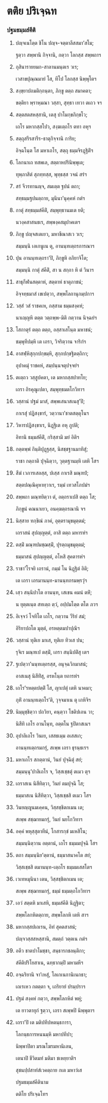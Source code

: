 <h1>ตติย ปริเจฺฉท</h1>
<h3>ปฐมธมฺมสํคีติ</h3>
<ol>
<li>
ปญฺจเนโตฺต  
ชิโน ปญฺจ-จตฺตาลีสสมา’สโม;  
  
ฐตฺวา สพฺพานิ กิจฺจานิ, กตฺวา โลกสฺส สพฺพถาฯ  
</li>
  
<li>
กุสินารายยมก-สาลานมนฺตเร วเร;  
  
เวสาขปุณฺณมายํ โส, ทีโป โลกสฺส นิพฺพุโตฯ  
</li>
  
<li>
สงฺขฺยาปถมติกฺกนฺตา, ภิกฺขู ตตฺถ สมาคตา;  
  
ขตฺติยา พฺราหฺมณา วสฺสา, สุทฺธา เทวา ตเถว จฯ  
</li>
  
<li>
สตฺตสตสหสฺสานิ, เตสุ ปาโมกฺขภิกฺขโว;  
  
เถโร มหากสฺสโปว, สงฺฆเตฺถโร ตทา อหุฯ  
</li>
  
<li>
สตฺถุสรีรสารีร-ธาตุกิจฺจานิ การิย;  
  
อิจฺฉโนฺต โส มหาเถโร, สตฺถุ ธมฺมจิรฎฺฐิติํฯ  
</li>
  
<li>
โลกนาเถ ทสพเล, สตฺตาหปรินิพฺพุเต;  
  
ทุพฺภาสิตํ สุภทฺทสฺส, พุทฺธสฺส วจนํ สรํฯ  
</li>
  
<li>
สรํ จีวรทานญฺจ, สมเตฺต ฐปนํ ตถา;  
  
สทฺธมฺมฐปนตฺถาย, มุนินา’นุคฺคหํ กตํฯ  
</li>
  
<li>
กาตุํ สทฺธมฺมสํคีติํ, สมฺพุทฺธานมเต ยติ;  
  
นวงฺคสาสนธเร, สพฺพงฺคสมุปาคเตฯ  
</li>
  
<li>
ภิกฺขู ปญฺจสเตเยว, มหาขีณาสเว วเร;  
  
สมฺมนฺนิ เอเกนูเน ตุ, อานนฺทเตฺถรการณาฯ  
</li>
  
<li>
ปุน อานนฺทเตฺถรา’ปิ, ภิกฺขูหิ อภิยาจิโต;  
  
สมฺมนฺนิ กาตุํ สํคีติํ, สา น สกฺกา หิ ตํ วินาฯ  
</li>
  
<li>
สาธุกีฬนสตฺตาหํ, สตฺตาหํ ธาตุภาชนํ;  
  
อิจฺจทฺธมาสํ เขเปตฺวา, สพฺพโลกานุกมฺปกาฯ  
</li>
  
<li>
วสฺสํ วสํ ราชคเห, กสฺสาม ธมฺมสงฺคหํ;  
  
นาเญฺญหิ ตตฺต วตฺถพฺพ-มิติ กตฺวาน นิจฺฉยํฯ  
</li>
  
<li>
โสกาตุรํ  
ตตฺถ ตตฺถ, อสฺสาเสโนฺต มหาชนํ;  
  
ชมฺพุทีปมฺหิ เต เถรา, วิจริตฺวาน จาริกํฯ  
</li>
  
<li>
อาสฬฺหิสุกฺกปกฺขมฺหิ, สุกฺกปกฺขฐิตตฺถิกา;  
  
อุปาคมุํ ราชคหํ, สมฺปนฺนจตุปจฺจยํฯ  
</li>
  
<li>
ตเตฺถว วสฺสูปคตา, เต มหากสฺสปาทโย;  
  
เถรา ถิรคุณูเปตา, สมฺพุทฺธมตโกวิทาฯ  
</li>
  
<li>
วสฺสานํ ปฐมํ มาสํ, สพฺพเสนาสเนสุ’ปิ;  
  
กาเรสุํ ปฎิสงฺขารํ, วตฺวานา’ชาตสตฺตุโนฯ  
</li>
  
<li>
วิหารปฎิสงฺขาเร, นิฎฺฐิเต อหุ ภูปติ;  
  
อิทานิ ธมฺมสํคีติํ, กริสฺสามิ มยํ อิติฯ  
</li>
  
<li>
กตฺตพฺพํ กินฺติปุฎฺฐสฺส, นิสชฺชฐานมาทิสุํ;  
  
ราชา กตฺถาติ ปุจฺฉิตฺวา, วุตฺตฐานมฺหิ เตหิ โสฯ  
</li>
  
<li>
สีฆํ เวภารเสลสฺส, ปเสฺส กาเรสิ มณฺฑปํ;  
  
สตฺตปณฺณิคุหาทฺวาเร, รมฺมํ เทวสโภปมํฯ  
</li>
  
<li>
สพฺพถา มณฺฑยิตฺวา ตํ, อตฺถราเปสิ ตตฺถ โส;  
  
ภิกฺขูนํ คณนาเยว, อนคฺฆตฺถรณานิ จฯ  
</li>
  
<li>
นิสฺสาย ทกฺขิณํ ภาคํ, อุตฺตรามุขมุตฺตมํ;  
  
เถราสนํ สุปญฺญตฺตํ, อาสิ ตตฺถ มหารหํฯ  
</li>
  
<li>
ตสฺมิํ มณฺฑปมชฺฌสฺมิํ, ปุรตฺถมุขมุตฺตมํ;  
  
ธมฺมาสนํ สุปญฺญตฺตํ, อโหสิ สุคตารหํฯ  
</li>
  
<li>
ราชา’โรจยิ เถรานํ, กมฺมํ โน นิฎฺฐิตํ อิติ;  
  
เต เถรา เถรมานนฺท-มานนฺทกรมพฺรวุํฯ  
</li>
  
<li>
เสฺว สนฺนิปาโต อานนฺท, เสเขน คมนํ ตหิํ;  
  
น ยุตฺตเนฺต สทเตฺถ ตฺวํ, อปฺปมโตฺต ตโต ภวฯ  
</li>
  
<li>
อิเจฺจวํ โจทิโต เถโร, กตฺวาน วีริยํ สมํ;  
  
อิริยาปถโต มุตฺตํ, อรหตฺตมปาปุณิฯ  
</li>
  
<li>
วสฺสานํ ทุติเย มาเส, ทุติเย ทิวเส ปน;  
  
รุจิเร มณฺฑเป ตสฺมิํ, เถรา สนฺนิปติํสุ เตฯ  
</li>
  
<li>
ฐเปตฺวา’นนฺทเตฺถรสฺส, อนุจฺฉวิกมาสนํ;  
  
อาสเนสุ นิสีทิํสุ, อรหโนฺต ยถารหํฯ  
</li>
  
<li>
เถโร’รหตฺตปตฺติํ  
โส, ญาเปตุํ เตหิ นาคมา;  
  
กุหิํ อานนฺทเตฺถโร’ติ, วุจฺจมาเน ตุ เกหิจิฯ  
</li>
  
<li>
นิมฺมุชฺชิตฺวา ปถวิยา, คนฺตฺวา โชติปเถน วา;  
  
นิสีทิ เถโร อานโนฺท, อตฺตโน ฐปิตาสเนฯ  
</li>
  
<li>
อุปาลิเถโร วินเย, เสสธเมฺม อเสสเก;  
  
อานนฺทเตฺถรมกรุํ, สเพฺพ เถรา ธุรนฺธเรฯ  
</li>
  
<li>
มหาเถโร สกตฺตานํ, วินยํ ปุจฺฉิตุํ สยํ;  
  
สมฺมนฺนุ’ปาลิเถโร จ, วิสฺสเชฺชตุํ ตเมว ตุฯ  
</li>
  
<li>
เถราสเน นิสีทิตฺวา, วินยํ ตมปุจฺฉิ โส;  
  
ธมฺมาสเน นิสีทิตฺวา, วิสฺสเชฺชสิ ตเมว โสฯ  
</li>
  
<li>
วินยญฺญูนมเคฺคน, วิสฺสชฺชิตกเมน เต;  
  
สเพฺพ สชฺฌายมกรุํ, วินยํ นยโกวิทาฯ  
</li>
  
<li>
อคฺคํ พหุสฺสุตาทีนํ, โกสารกฺขํ มเหสิโน;  
  
สมฺมนฺนิตฺวาน อตฺตานํ, เถโร ธมฺมมปุจฺฉิ โสฯ  
</li>
  
<li>
ตถา สมฺมนฺนิย’ตฺตานํ, ธมฺมาสนาคโต สยํ;  
  
วิสฺสเชฺชสิ ตมานนฺท-เตฺถโร ธมฺมมเสสโตฯ  
</li>
  
<li>
เวเทหมุนินา เตน, วิสฺสชฺชิตกเมน เต;  
  
สเพฺพ สชฺฌายมกรุํ, ธมฺมํ ธมฺมตฺถโกวิทาฯ  
</li>
  
<li>
เอวํ สตฺตหิ มาเสหิ, ธมฺมสํคีติ นิฎฺฐิตา;  
  
สพฺพโลกหิตตฺถาย, สพฺพโลกหิ เตหิ สาฯ  
</li>
  
<li>
มหากสฺสปเถเรน, อิทํ สุคตสาสนํ;  
  
ปญฺจวสฺสสหสฺสานิ, สมตฺถํ วตฺตเน กตํฯ  
</li>
  
<li>
อตีว ชาตปาโมชฺชา, สนฺธารกชลนฺติกา;  
  
สํคีติปริโยสาเน, ฉทฺธากมฺปิ มหามหีฯ  
</li>
  
<li>
อจฺฉริยานิ จา’เหสุํ, โลเกเนกานิเนกธา;  
  
เถเรเหว กตตฺตา จ, เถริยายํ ปรมฺปราฯ  
</li>
  
<li>
ปฐมํ สงฺคหํ กตฺวา, สพฺพโลกหิตํ พหุํ;  
  
เต ยาวตายุกํ ฐตฺวา, เถรา สเพฺพปิ นิพฺพุตาฯ  
</li>
  
<li>
เถรา’ปิ  
เต มติปทีปหตนฺธการา,  
  
โลกนฺธการหนนมฺหิ มหาปทีปา;  
  
นิพฺพาปิตา มรณโฆรมหานิเลน,  
  
เตนาปิ ชีวิตมทํ มติมา ชเหยฺยาติฯ  
</li>
  
สุชนปฺปสาทํสํเวคตฺถาย กเต มหาวํเส  
</li>
  
ปฐมธมฺมสํคีตินาม  
</li>
  
ตติโย ปริเจฺฉโทฯ  
</li>
  
  
  
  
  